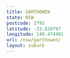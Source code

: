 ```yaml
---
title: GARTHOWEN
state: NSW
postcode: 2795
latitude: -33.820797
longitude: 149.474401
url: /nsw/garthowen/
layout: suburb
---
```

